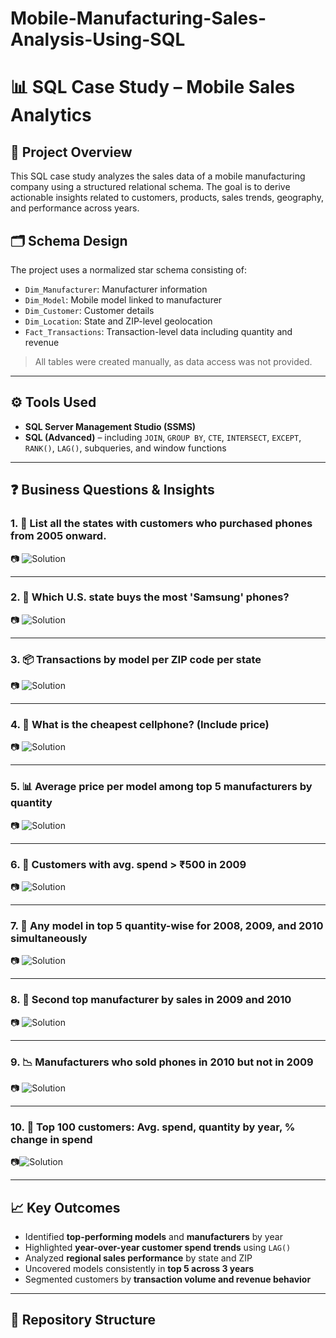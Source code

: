 # Mobile-Manufacturing-Sales-Analysis-Using-SQL

# 📊 SQL Case Study – Mobile Sales Analytics

## 🧠 Project Overview
This SQL case study analyzes the sales data of a mobile manufacturing company using a structured relational schema. The goal is to derive actionable insights related to customers, products, sales trends, geography, and performance across years.

## 🗂️ Schema Design
The project uses a normalized star schema consisting of:
- `Dim_Manufacturer`: Manufacturer information  
- `Dim_Model`: Mobile model linked to manufacturer  
- `Dim_Customer`: Customer details  
- `Dim_Location`: State and ZIP-level geolocation  
- `Fact_Transactions`: Transaction-level data including quantity and revenue

> All tables were created manually, as data access was not provided.

---

## ⚙️ Tools Used
- **SQL Server Management Studio (SSMS)**  
- **SQL (Advanced)** – including `JOIN`, `GROUP BY`, `CTE`, `INTERSECT`, `EXCEPT`, `RANK()`, `LAG()`, subqueries, and window functions

---

## ❓ Business Questions & Insights

### 1. 📍 List all the states with customers who purchased phones from 2005 onward.
📷 ![Solution](relative/path/to/image.png)



---

### 2. 📱 Which U.S. state buys the most 'Samsung' phones?
📷 ![Solution](relative/path/to/image.png)


---

### 3. 📦 Transactions by model per ZIP code per state
📷 ![Solution](relative/path/to/image.png)


---

### 4. 💸 What is the cheapest cellphone? (Include price)
📷 ![Solution](relative/path/to/image.png)


---

### 5. 📊 Average price per model among top 5 manufacturers by quantity
📷 ![Solution](relative/path/to/image.png)


---

### 6. 🧾 Customers with avg. spend > ₹500 in 2009
📷 ![Solution](relative/path/to/image.png)


---

### 7. 🔁 Any model in top 5 quantity-wise for **2008, 2009, and 2010** simultaneously
📷 ![Solution](relative/path/to/image.png)


---

### 8. 🥈 Second top manufacturer by sales in **2009 and 2010**
📷 ![Solution](relative/path/to/image.png)


---

### 9. 📉 Manufacturers who sold phones in **2010 but not in 2009**
📷 ![Solution](relative/path/to/image.png)


---

### 10. 💼 Top 100 customers: Avg. spend, quantity by year, % change in spend
📷![Solution](relative/path/to/image.png)


---

## 📈 Key Outcomes
- Identified **top-performing models** and **manufacturers** by year  
- Highlighted **year-over-year customer spend trends** using `LAG()`  
- Analyzed **regional sales performance** by state and ZIP  
- Uncovered models consistently in **top 5 across 3 years**  
- Segmented customers by **transaction volume and revenue behavior**

---

## 📂 Repository Structure
